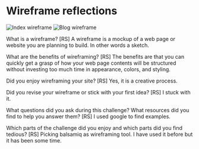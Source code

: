 # Wireframe reflections
![Index wireframe](wireframe-index.png)
![Blog wireframe](wireframe-blog-index.png)

What is a wireframe?
[RS] A wireframe is a mockup of a web page or website you are planning to build. In other words a sketch.

What are the benefits of wireframing?
[RS] The benefits are that you can quickly get a grasp of how your web page contents will be structured without investing too much time in appearance, colors, and styling.

Did you enjoy wireframing your site?
[RS] Yes, it is a creative process.

Did you revise your wireframe or stick with your first idea?
[RS] I stuck with it.

What questions did you ask during this challenge? What resources did you find to help you answer them?
[RS] I used google to find examples.

Which parts of the challenge did you enjoy and which parts did you find tedious?
[RS] Picking balsamiq as wireframing tool. I have used it before but it has been some time.
